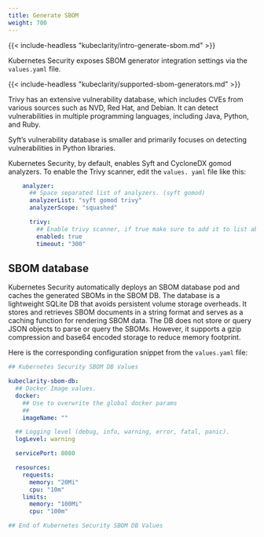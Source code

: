 ```yaml
---
title: Generate SBOM
weight: 700
---
```


{{< include-headless "kubeclarity/intro-generate-sbom.md" >}}

Kubernetes Security exposes SBOM generator integration settings via the `values.yaml` file.

{{< include-headless "kubeclarity/supported-sbom-generators.md" >}}

Trivy has an extensive vulnerability database, which includes CVEs from various sources such as NVD, Red Hat, and Debian. It can detect vulnerabilities in multiple programming languages, including Java, Python, and Ruby.

Syft’s vulnerability database is smaller and primarily focuses on detecting vulnerabilities in Python libraries.

Kubernetes Security, by default, enables Syft and CycloneDX gomod analyzers. To enable the Trivy scanner, edit the `values. yaml` file like this:

```yaml
    analyzer:
      ## Space separated list of analyzers. (syft gomod)
      analyzerList: "syft gomod trivy"
      analyzerScope: "squashed"

      trivy:
        ## Enable trivy scanner, if true make sure to add it to list above  
        enabled: true
        timeout: "300"
```

## SBOM database

Kubernetes Security automatically deploys an SBOM database pod and caches the generated SBOMs in the SBOM DB. The database is a lightweight SQLite DB that avoids persistent volume storage overheads. It stores and retrieves SBOM documents in a string format and serves as a caching function for rendering SBOM data. The DB does not store or query JSON objects to parse or query the SBOMs. However, it supports a gzip compression and base64 encoded storage to reduce memory footprint.

Here is the corresponding configuration snippet from the `values.yaml` file:

```yaml
## Kubernetes Security SBOM DB Values

kubeclarity-sbom-db:
  ## Docker Image values.
  docker:
    ## Use to overwrite the global docker params
    ##
    imageName: ""

  ## Logging level (debug, info, warning, error, fatal, panic).
  logLevel: warning

  servicePort: 8080

  resources:
    requests:
      memory: "20Mi"
      cpu: "10m"
    limits:
      memory: "100Mi"
      cpu: "100m"

## End of Kubernetes Security SBOM DB Values
```
